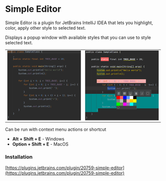 # Simple Editor

Simple Editor is a plugin for JetBrains IntelliJ IDEA that lets you highlight, color, apply other style to selected text.

Displays a popup window with available styles that you can use to style selected text.

<table>
  <tr>
    <td><img src="screenshots/demo.gif"/></td>
    <td><img src="screenshots/colored-example.png"/></td>
  </tr>
 </table>

Can be run with context menu actions or shortcut

* **Alt + Shift + E** - Windows
* **Option + Shift + E** - MacOS

### Installation
[https://plugins.jetbrains.com/plugin/20759-simple-editor](https://plugins.jetbrains.com/plugin/20759-simple-editor)
